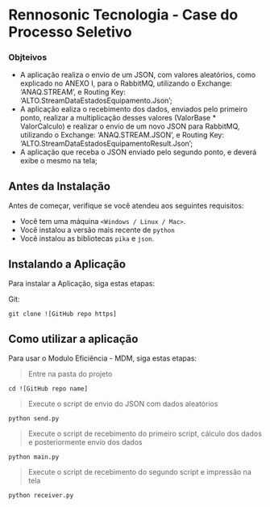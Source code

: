 # Rennosonic Tecnologia - Case do Processo Seletivo

### Objteivos

* A aplicação realiza o envio de um JSON, com valores aleatórios, como explicado no ANEXO I, para o RabbitMQ, utilizando o Exchange: ‘ANAQ.STREAM’, e Routing Key: ‘ALTO.StreamDataEstadosEquipamento.Json’;
* A aplicação ealiza o recebimento dos dados, enviados pelo primeiro ponto, realizar a multiplicação desses valores (ValorBase * ValorCalculo) e
realizar o envio de um novo JSON para RabbitMQ, utilizando o Exchange: ‘ANAQ.STREAM.JSON’, e Routing Key: ‘ALTO.StreamDataEstadosEquipamentoResult.Json’;
* A aplicação que receba o JSON enviado pelo segundo ponto, e deverá exibe o mesmo na tela;

## Antes da Instalação

Antes de começar, verifique se você atendeu aos seguintes requisitos:
* Você tem uma máquina `<Windows / Linux / Mac>`.
* Você instalou a versão mais recente de `python`
* Você instalou as bibliotecas `pika` e `json`.

## Instalando a Aplicação

Para instalar a Aplicação, siga estas etapas:

Git:
```
git clone ![GitHub repo https]
```

## Como utilizar a aplicação

Para usar o Modulo Eficiência - MDM, siga estas etapas:

> Entre na pasta do projeto
```
cd ![GitHub repo name]
```

> Execute o script de envio do JSON com dados aleatórios
```
python send.py
```

> Execute o script de recebimento do primeiro script, cálculo dos dados e posteriormente envio dos dados
```
python main.py
```

> Execute o script de recebimento do segundo script e impressão na tela
```
python receiver.py
```


